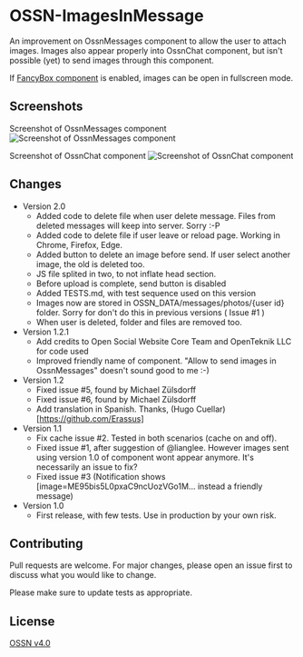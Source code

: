 # OSSN-ImagesInMessage
An improvement on OssnMessages component to allow the user to attach images. Images also appear properly into OssnChat component, but isn't possible (yet) to send images through this component.

If [FancyBox component](https://www.opensource-socialnetwork.org/component/view/369/fancybox) is enabled, images can be open in fullscreen mode.

## Screenshots
Screenshot of OssnMessages component
![Screenshot of OssnMessages component](https://www.rafaelamorim.com.br/temp/ImagesInMessage.png)

Screenshot of OssnChat component
![Screenshot of OssnChat component](https://www.rafaelamorim.com.br/temp/ImagesInMessage1.png)

## Changes

- Version 2.0
    - Added code to delete file when user delete message. Files from deleted messages will keep into server. Sorry :-P
    - Added code to delete file if user leave or reload page. Working in Chrome, Firefox, Edge.
    - Added button to delete an image before send. If user select another image, the old is deleted too.
    - JS file splited in two, to not inflate head section.
    - Before upload is complete, send button is disabled
    - Added TESTS.md, with test sequence used on this version
    - Images now are stored in OSSN_DATA/messages/photos/{user id} folder. Sorry for don't do this in previous versions ( Issue #1 )
    - When user is deleted, folder and files are removed too.
- Version 1.2.1
    - Add credits to Open Social Website Core Team and OpenTeknik LLC for code used
    - Improved friendly name of component. "Allow to send images in OssnMessages" doesn't sound good to me :-)
- Version 1.2
    - Fixed issue #5, found by Michael Zülsdorff 
    - Fixed issue #6, found by Michael Zülsdorff 
    - Add translation in Spanish. Thanks, (Hugo Cuellar)[https://github.com/Erassus]
- Version 1.1
    - Fix cache issue #2. Tested in both scenarios (cache on and off). 
    - Fixed issue #1, after suggestion of @lianglee. However images sent using version 1.0 of component wont appear anymore. It's necessarily an issue to fix?
    - Fixed issue #3 (Notification shows [image=ME95bis5L0pxaC9ncUozVGo1M... instead a friendly message)
- Version 1.0
    - First release, with few tests. Use in production by your own risk.

## Contributing
Pull requests are welcome. For major changes, please open an issue first to discuss what you would like to change.

Please make sure to update tests as appropriate.

## License
[OSSN v4.0](https://www.opensource-socialnetwork.org/licence/v4.0.html)
